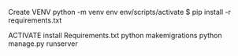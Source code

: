Create VENV 
python -m venv env 
env/scripts/activate 
$ pip install -r requirements.txt


ACTIVATE
install Requirements.txt
python makemigrations
python manage.py runserver
